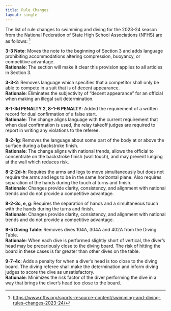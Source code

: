 ```yaml
---
title: Rule Changes
layout: single
---
```


The list of rule changes to swimming and diving for the 2023-24 season from the National Federation of State High School Associations (NFHS) are as follows: [^1]

__3-3 Note__:  Moves the note to the beginning of Section 3 and adds language prohibiting accommodations altering compression, buoyancy, or competitive advantage.
<br>
__Rationale__: The section will make it clear this provision applies to all articles in Section 3.

__3-3-2__: Removes language which specifies that a competitor shall only be able to compete in a suit that is of decent appearance.
<br>
__Rationale__: Eliminates the subjectivity of “decent appearance” for an official when making an illegal suit determination.

__8-1-3d PENALTY 2, 8-1-6 PENALTY__: Added the requirement of a written record for dual confirmation of a false start.
<br>
__Rationale__: The change aligns language with the current requirement that when dual confirmation is used,  the relay takeoff judges are required to report in writing any violations to the referee.

__8-2-1g__: Removes the language about some part of the body at or above the surface during a backstroke finish.
<br>
__Rationale__: The change aligns with national trends, allows the official to concentrate on the backstroke finish (wall touch), and may prevent lunging at the wall which reduces risk.

__8-2-2d-h__: Requires the arms and legs to move simultaneously but does not require the arms and legs to be in the same horizontal plane. Also requires separation of the hands during the touch at turns and finish.
<br>
__Rationale__: Changes provide clarity, consistency, and alignment with national trends and do not provide a competitive advantage.

__8-2-3c, e, g__: Requires the separation of hands and a simultaneous touch with the hands during the turns and finish.
<br>
__Rationale__: Changes provide clarity, consistency, and alignment with national trends and do not provide a competitive advantage.

__9-5 Diving Table__: Removes dives 104A, 304A and 402A from the Diving Table.
<br>
__Rationale__: When each dive is performed slightly short of vertical, the diver’s head may be precariously close to the diving board. The risk of hitting the board in these cases is far greater than other dives on the table.

__9-7-4c__: Adds a penalty for when a diver’s head is too close to the diving board. The diving referee shall make the determination and inform diving judges to score the dive as unsatisfactory.
<br>
__Rationale__: Minimizes the risk factor of the diver performing the dive in a way that brings the diver’s head too close to the board.

[^1]: https://www.nfhs.org/sports-resource-content/swimming-and-diving-rules-changes-2023-24/
